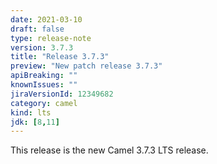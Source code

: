 ```yaml
---
date: 2021-03-10
draft: false
type: release-note
version: 3.7.3
title: "Release 3.7.3"
preview: "New patch release 3.7.3"
apiBreaking: ""
knownIssues: ""
jiraVersionId: 12349682
category: camel
kind: lts
jdk: [8,11]
---
```


This release is the new Camel 3.7.3 LTS release.

